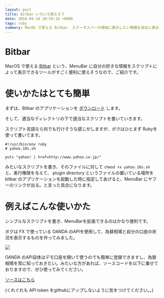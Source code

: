 ```yaml
---
layout: post
title: Bitbar いろいろ使えそう
date: 2016-04-10 20:59:18 +0900
tags: ruby
summary: MacOS で使える Bitbar. ステータスバーの領域に表示したい情報を自在に表示することができるんです。今回はその導入方法と共に、為替相場を常にモニタリングするためのスクリプトをあわせて紹介します。
---
```


# Bitbar

MacOS で使える [Bitbar](https://github.com/matryer/bitbar) という、MenuBar に自分の好きな情報をスクリプトによって表示できるツールがすごく便利に使えそうなので、ご紹介です。

# 使いかたはとても簡単

まずは、Bitbar のアプリケーションを [ダウンロード](https://github.com/matryer/bitbar/releases) します。

そして、適当なディレクトリの下で適当なスクリプトを書いていきます。

スクリプト言語なら何でも行けそうな感じがしますが、ボクはひとまず Rubyを使って書いてます。

```
#!/usr/bin/env ruby
# yahoo.10s.sh

puts "yahoo! | href=http://www.yahoo.co.jp/"
```

みたいなスクリプトを書き、そのファイルに対して `chmod +x yahoo.10s.sh` と、実行権限を与えて、 plugin directory というファイルの置いている場所を bitbar のアプリケーションを起動した時に指定してあげると、MenuBar にヤフーのリンクが出る。と言った具合になります。


# 例えばこんな使いかた

シンプルなスクリプトを書き、MenuBarを拡張できるのはかなり便利です。

ボクは FX で使っている OANDA のAPIを使用して、為替相場と自分の口座の状況を表示するものを作ってみました。

![](https://skim.milk200.cc/20160410_bitbar/bitbar.jpg)

OANDA のAPI自体はデモ口座を開いて使うのでも簡単に登録できますし、為替相場を常に知っておきたい。みたいな方があれば、ソースコードを以下に乗せておりますので、ぜひ使ってみてください。

[ソースはこちら](https://github.com/tanukiti1987/bitbar_plugins/blob/master/oanda.10s.sh)

(くれぐれも API token をgithubにアップしないように気をつけてください。。)
